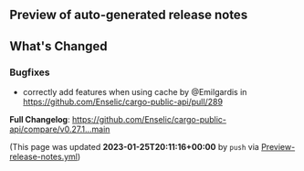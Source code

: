 ## Preview of auto-generated release notes
<!-- Release notes generated using configuration in .github/release.yml at main -->

## What's Changed
### Bugfixes
* correctly add features when using cache by @Emilgardis in https://github.com/Enselic/cargo-public-api/pull/289


**Full Changelog**: https://github.com/Enselic/cargo-public-api/compare/v0.27.1...main


(This page was updated **2023-01-25T20:11:16+00:00** by `push` via [Preview-release-notes.yml](https://github.com/Enselic/cargo-public-api/actions/runs/4009576464))
